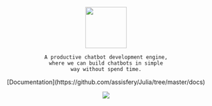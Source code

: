 <p align="center">
	<img src="https://res.cloudinary.com/lilaslab/image/upload/v1588374493/logo_hjvwvb.png" height="96">
</p>

<div align="center">
	
	A productive chatbot development engine,
	where we can build chatbots in simple
	way without spend time.

</div>

<p align="center">
	[Documentation](https://github.com/assisfery/Julia/tree/master/docs)
</p>

<p align="center">
	<img src="https://res.cloudinary.com/lilaslab/image/upload/v1588375100/chat_byrhim.png">
</p>

